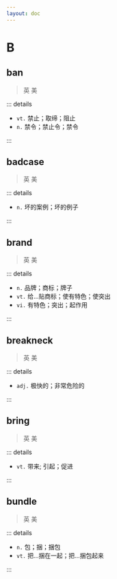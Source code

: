 ```yaml
---
layout: doc
---
```


# B

## ban
> 英 <Phonetic word="ban" lang="en-GB" phonetic="/bæn/"/>
> 美 <Phonetic word="ban" lang="en-US" phonetic="/bæn/"/>

::: details

- `vt.` 禁止；取缔；阻止
- `n.` 禁令；禁止令；禁令

:::

## badcase
> 英 <Phonetic word="badcase" lang="en-GB" phonetic="/bædˈkeɪs/"/>
> 美 <Phonetic word="badcase" lang="en-US" phonetic="/bædˈkeɪs/"/>

::: details

- `n.` 坏的案例；坏的例子

:::

## brand
> 英 <Phonetic word="brand" lang="en-GB" phonetic="/brænd/"/>
> 美 <Phonetic word="brand" lang="en-US" phonetic="/brænd/"/>

::: details

- `n.` 品牌；商标；牌子
- `vt.` 给…贴商标；使有特色；使突出
- `vi.` 有特色；突出；起作用

:::

## breakneck
> 英 <Phonetic word="breakneck" lang="en-GB" phonetic="/ˈbreɪknɛt/"/>
> 美 <Phonetic word="breakneck" lang="en-US" phonetic="/ˈbreɪknɛt/"/>

::: details

- `adj.` 极快的；非常危险的

:::

## bring
> 英 <Phonetic word="bring" lang="en-GB" phonetic="/briŋ/"/>
> 美 <Phonetic word="bring" lang="en-US" phonetic="/briŋ/"/>

::: details

- `vt.` 带来; 引起；促进

:::

## bundle
> 英 <Phonetic word="bundle" lang="en-GB" phonetic="/bʌndl/"/>
> 美 <Phonetic word="bundle" lang="en-US" phonetic="/bʌndl/"/>

::: details

- `n.` 包；捆；捆包
- `vt.` 把…捆在一起；把…捆包起来

:::